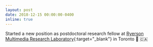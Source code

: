 ```yaml
---
layout: post
date: 2018-12-15 00:00:00-0400
inline: true
---
```


Started a new position as postdoctoral research fellow at [Ryerson Multimedia Research Laboratory](https://www.ryerson.ca/multimedia-research-laboratory/){:target="\_blank"} in Toronto :maple_leaf: :canada:
